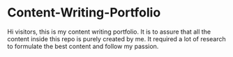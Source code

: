 # Content-Writing-Portfolio
Hi visitors, this is my content writing portfolio. It is to assure that all the content inside this repo is purely created by me. It required a lot of research to formulate the best content and follow my passion.
